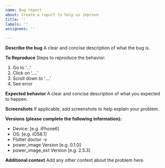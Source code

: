 ```yaml
---
name: Bug report
about: Create a report to help us improve
title: ''
labels: ''
assignees: ''

---
```


**Describe the bug**
A clear and concise description of what the bug is.

**To Reproduce**
Steps to reproduce the behavior:
1. Go to '...'
2. Click on '....'
3. Scroll down to '....'
4. See error

**Expected behavior**
A clear and concise description of what you expected to happen.

**Screenshots**
If applicable, add screenshots to help explain your problem.


**Versions (please complete the following information):**
 - Device: [e.g. iPhone6]
 - OS: [e.g. iOS8.1]
 - Flutter doctor -v 
 - power_image Version [e.g. 0.1.0]
 - power_image_ext Version [e.g. 2.5.3]

**Additional context**
Add any other context about the problem here.
